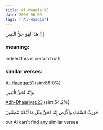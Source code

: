 ```yaml
---
title: Al-Waaqia:95
date: 2006-06-09
tags: ["Al-Waaqia"]
---
```

إِنَّ هَٰذَا لَهُوَ حَقُّ الْيَقِينِ
### meaning: 
Indeed this is certain truth.
### similar verses: 

[Al-Haaqqa:51](/69/51) (sim:88.0%)

وَإِنَّهُ لَحَقُّ الْيَقِينِ

[Adh-Dhaariyat:23](/51/23) (sim:54.2%)

فَوَرَبِّ السَّمَاءِ وَالْأَرْضِ إِنَّهُ لَحَقٌّ مِثْلَ مَا أَنَّكُمْ تَنْطِقُونَ

our AI can't find any similar verses



